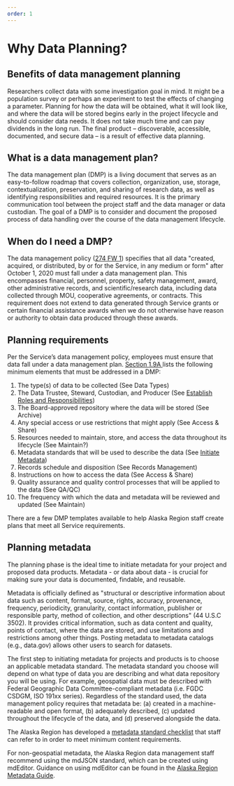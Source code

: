 ```yaml
---
order: 1
---
```


# Why Data Planning?

## Benefits of data management planning

Researchers collect data with some investigation goal in mind. It might be a population survey or perhaps an experiment to test the effects of changing a parameter. Planning for how the data will be obtained, what it will look like, and where the data will be stored begins early in the project lifecycle and should consider data needs. It does not take much time and can pay dividends in the long run. The final product – discoverable, accessible, documented, and secure data – is a result of effective data planning.

## What is a data management plan?

The data management plan (DMP) is a living document that serves as an easy-to-follow roadmap that covers collection, organization, use, storage, contextualization, preservation, and sharing of research data, as well as identifying responsibilities and required resources. It is the primary communication tool between the project staff and the data manager or data custodian. The goal of a DMP is to consider and document the proposed process of data handling over the course of the data management lifecycle.

## When do I need a DMP?

The data management policy ([274 FW 1](https://www.fws.gov/policy/274fw1.html)) specifies that all data "created, acquired, or distributed, by or for the Service, in any medium or form" after October 1, 2020 must fall under a data management plan. This encompasses financial, personnel, property, safety management, award, other administrative records, and scientific/research data, including data collected through MOU, cooperative agreements, or contracts. This requirement does not extend to data generated through Service grants or certain financial assistance awards when we do not otherwise have reason or authority to obtain data produced through these awards.

## Planning requirements

Per the Service’s data management policy, employees must ensure that data fall under a data management plan. [Section 1.9A ](https://www.fws.gov/policy/274fw1.html#sec19)lists the following minimum elements that must be addressed in a DMP:

1. The type(s) of data to be collected (See Data Types)
2. The Data Trustee, Steward, Custodian, and Producer (See [Establish Roles and Responsibilities](broken-reference))
3. The Board-approved repository where the data will be stored (See Archive)
4. Any special access or use restrictions that might apply (See Access & Share)
5. Resources needed to maintain, store, and access the data throughout its lifecycle (See Maintain?)
6. Metadata standards that will be used to describe the data (See [Initiate Metadata](broken-reference))
7. Records schedule and disposition (See Records Management)
8. Instructions on how to access the data (See Access & Share)
9. Quality assurance and quality control processes that will be applied to the data (See QA/QC)
10. The frequency with which the data and metadata will be reviewed and updated (See Maintain)

There are a few DMP templates available to help Alaska Region staff create plans that meet all Service requirements.

## Planning metadata

The planning phase is the ideal time to initiate metadata for your project and proposed data products. Metadata - or data about data - is crucial for making sure your data is documented, findable, and reusable.

Metadata is officially defined as "structural or descriptive information about data such as content, format, source, rights, accuracy, provenance, frequency, periodicity, granularity, contact information, publisher or responsible party, method of collection, and other descriptions" (44 U.S.C 3502). It provides critical information, such as data content and quality, points of contact, where the data are stored, and use limitations and restrictions among other things. Posting metadata to metadata catalogs (e.g., data.gov) allows other users to search for datasets.

The first step to initiating metadata for projects and products is to choose an applicable metadata standard. The metadata standard you choose will depend on what type of data you are describing and what data repository you will be using. For example, geospatial data must be described with Federal Geographic Data Committee-compliant metadata (i.e. FGDC CSDGM, ISO 191xx series). Regardless of the standard used, the data management policy requires that metadata be: (a) created in a machine-readable and open format, (b) adequately described, (c) updated throughout the lifecycle of the data, and (d) preserved alongside the data.

The Alaska Region has developed a [metadata standard checklist](https://app.gitbook.com/s/-Lg8RlbvpdNt6sN74m1-/alaska-region-tools/metadata-standard-checklist) that staff can refer to in order to meet minimum content requirements.

For non-geospatial metadata, the Alaska Region data management staff recommend using the mdJSON standard, which can be created using mdEditor. Guidance on using mdEditor can be found in the [Alaska Region Metadata Guide](https://app.gitbook.com/o/-Lg8RheXiHlVObKY-2tL/s/-Lg8RlbvpdNt6sN74m1-/).
